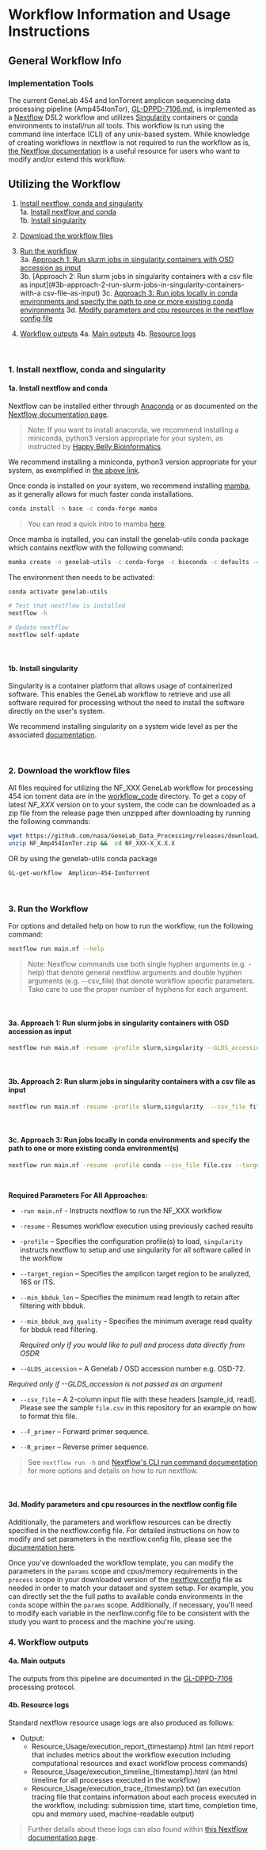 # Workflow Information and Usage Instructions

## General Workflow Info

### Implementation Tools

The current GeneLab 454 and IonTorrent amplicon sequencing data processing pipeline (Amp454IonTor), [GL-DPPD-7106.md](../../Pipeline_GL-DPPD-7106_Versions/GL-DPPD-7106.md), is implemented as a [Nextflow](https://nextflow.io/) DSL2 workflow and utilizes [Singularity](https://docs.sylabs.io/guides/3.10/user-guide/introduction.html) containers or [conda](https://docs.conda.io/en/latest/) environments to install/run all tools. This workflow is run using the command line interface (CLI) of any unix-based system.  While knowledge of creating workflows in nextflow is not required to run the workflow as is, [the Nextflow documentation](https://nextflow.io/docs/latest/index.html) is a useful resource for users who want to modify and/or extend this workflow.   

## Utilizing the Workflow

1. [Install nextflow, conda and singularity](#1-install-nextflow-conda-and-singularity)  
   1a. [Install nextflow and conda](#1a-install-nextflow-and-conda)  
   1b. [Install singularity](#1b-install-singularity)

2. [Download the workflow files](#2-download-the-workflow-files)  

3. [Run the workflow](#3-run-the-workflow)  
   3a. [Approach 1: Run slurm jobs in singularity containers with OSD accession as input](#3a-approach-1-run-slurm-jobs-in-singularity-containers-with-osd-accession-as-input)  
   3b. [Approach 2: Run slurm jobs in singularity containers with a csv file as input](#3b-approach-2-run-slurm-jobs-in-singularity-containers-with-a csv-file-as-input)
   3c. [Approach 3: Run jobs locally in conda environments and specify the path to one or more existing conda environments](#3c-approach-run-jobs-locally-in-conda-environments-and-specify-the-path-to-one-or-more-existing-conda-environments)
   3d. [Modify parameters and cpu resources in the nextflow config file](#3d-modify-parameters-and-cpu-resources-in-the-nextflow-config-file)

4. [ Workflow outputs](#4-workflow-outputs)
   4a. [Main outputs](#4a-main-outputs)
   4b. [Resource logs](#4b-resource-logs)

<br>

### 1. Install nextflow, conda and singularity



####  1a. Install nextflow and conda

Nextflow can be installed either through [Anaconda](https://anaconda.org/bioconda/nextflow) or as documented on the [Nextflow documentation page](https://www.nextflow.io/docs/latest/getstarted.html).

> Note: If you want to install anaconda, we recommend installing a miniconda, python3 version appropriate for your system, as instructed by [Happy Belly Bioinformatics](https://astrobiomike.github.io/unix/conda-intro#getting-and-installing-conda).  

We recommend installing a miniconda, python3 version appropriate for your system, as exemplified in [the above link](https://astrobiomike.github.io/unix/conda-intro#getting-and-installing-conda).

Once conda is installed on your system, we recommend installing [mamba](https://github.com/mamba-org/mamba#mamba), as it generally allows for much faster conda installations.

```bash
conda install -n base -c conda-forge mamba
```

> You can read a quick intro to mamba [here](https://astrobiomike.github.io/unix/conda-intro#bonus-mamba-no-5).

Once mamba is installed, you can install the genelab-utils conda package which contains nextflow with the following command:

```bash
mamba create -n genelab-utils -c conda-forge -c bioconda -c defaults -c astrobiomike genelab-utils
```

The environment then needs to be activated:

```bash
conda activate genelab-utils

# Test that nextflow is installed
nextflow -h

# Update nextflow
nextflow self-update
```

<br>

#### 1b. Install singularity

Singularity is a container platform that allows usage of containerized software. This enables the GeneLab workflow to retrieve and use all software required for processing without the need to install the software directly on the user's system.

We recommend installing singularity on a system wide level as per the associated [documentation](https://docs.sylabs.io/guides/3.10/admin-guide/admin_quickstart.html).

<br>

### 2. Download the workflow files

All files required for utilizing the NF_XXX GeneLab workflow for processing 454 ion torrent data are in the [workflow_code](workflow_code) directory. To get a copy of latest *NF_XXX* version on to your system, the code can be downloaded as a zip file from the release page then unzipped after downloading by running the following commands: 

```bash
wget https://github.com/nasa/GeneLab_Data_Processing/releases/download/NF_Amp454IonTor/NF_Amp454IonTor.zip
unzip NF_Amp454IonTor.zip &&  cd NF_XXX-X_X.X.X
```

OR by using the genelab-utils conda package

```bash
GL-get-workflow  Amplicon-454-IonTorrent
```

<br>

### 3. Run the Workflow

For options and detailed help on how to run the workflow, run the following command:

```bash
nextflow run main.nf --help
```

> Note: Nextflow commands use both single hyphen arguments (e.g. -help) that denote general nextflow arguments and double hyphen arguments (e.g. --csv_file) that denote workflow specific parameters.  Take care to use the proper number of hyphens for each argument.

<br>

#### 3a. Approach 1: Run slurm jobs in singularity containers with OSD accession as input

```bash
nextflow run main.nf -resume -profile slurm,singularity --GLDS_accession OSD-72 --target_region 16S --min_bbduk_len 50 --min_bbduk_avg_quality 15
```

<br>

#### 3b. Approach 2: Run slurm jobs in singularity containers with a csv file as input

```bash
nextflow run main.nf -resume -profile slurm,singularity  --csv_file file.csv --target_region 16S --F_primer AGAGTTTGATCCTGGCTCAG --R_primer CTGCCTCCCGTAGGAGT --min_bbduk_len 50 --min_bbduk_avg_quality 15
```

<br>

#### 3c. Approach 3: Run jobs locally in conda environments and specify the path to one or more existing conda environment(s)

```bash
nextflow run main.nf -resume -profile conda --csv_file file.csv --target_region 16S --F_primer AGAGTTTGATCCTGGCTCAG --R_primer CTGCCTCCCGTAGGAGT --min_bbduk_len 50 --min_bbduk_avg_quality 15 --conda.qc <path/to/existing/conda/environment>
```

<br>

**Required Parameters For All Approaches:**

* `-run main.nf` - Instructs nextflow to run the NF_XXX workflow 
* `-resume` - Resumes  workflow execution using previously cached results
* `-profile` – Specifies the configuration profile(s) to load, `singularity` instructs nextflow to setup and use singularity for all software called in the workflow
* `--target_region` – Specifies the amplicon target region to be analyzed, 16S or ITS.
* `--min_bbduk_len` – Specifies the minimum read length to retain after filtering with bbduk. 
* `--min_bbduk_avg_quality` – Specifies the minimum average read quality for bbduk read filtering. 
  
  

  *Required only if you would like to pull and process data directly from OSDR*

* `--GLDS_accession` – A Genelab / OSD accession number e.g. OSD-72.

*Required only if --GLDS_accession is not passed as an argument*

* `--csv_file` –  A 2-column input file with these headers [sample_id, read]. Please see the sample `file.csv` in this repository for an example on how to format this file.

* `--F_primer` – Forward primer sequence.

* `--R_primer` – Reverse primer sequence.

> See `nextflow run -h` and [Nextflow's CLI run command documentation](https://nextflow.io/docs/latest/cli.html#run) for more options and details on how to run nextflow.

<br>

#### 3d. Modify parameters and cpu resources in the nextflow config file

Additionally, the parameters and workflow resources can be directly specified in the nextflow.config file. For detailed instructions on how to modify and set parameters in the nextflow.config file, please see the [documentation here](https://www.nextflow.io/docs/latest/config.html).

Once you've downloaded the workflow template, you can modify the parameters in the `params` scope and cpus/memory requirements in the `process` scope in your downloaded version of the [nextflow.config](workflow_code/nextflow.config) file as needed in order to match your dataset and system setup. For example, you can directly set the the full paths to available conda environments in the `conda` scope within the `params`  scope. Additionally, if necessary, you'll need to modify each variable in the nexflow.config file to be consistent with the study you want to process and the machine you're using.

### 4.  Workflow outputs

#### 4a. Main outputs

The outputs from this pipeline are documented in the [GL-DPPD-7106](../../Pipeline_GL-DPPD-7106_Versions/GL-DPPD-7106.md) processing protocol.

#### 4b. Resource logs

Standard nextflow resource usage logs are also produced as follows:

- Output:
  - Resource_Usage/execution_report_{timestamp}.html (an html report that includes metrics about the workflow execution including computational resources and exact workflow process commands)
  - Resource_Usage/execution_timeline_{timestamp}.html (an html timeline for all processes executed in the workflow)
  - Resource_Usage/execution_trace_{timestamp}.txt (an execution tracing file that contains information about each process executed in the workflow, including: submission time, start time, completion time, cpu and memory used, machine-readable output)

> Further details about these logs can also found within [this Nextflow documentation page](https://www.nextflow.io/docs/latest/tracing.html#execution-report).


